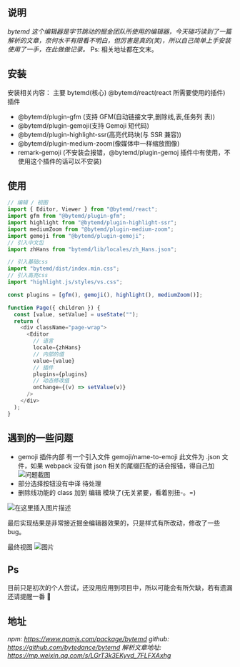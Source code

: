 ## 说明

_bytemd 这个编辑器是字节跳动的掘金团队所使用的编辑器，今天碰巧读到了一篇解析的文章，奈何水平有限看不明白，但厉害是真的(笑)，所以自己简单上手安装使用了一手，在此做做记录。_
Ps: 相关地址都在文末。

## 安装

安装相关内容：
主要 bytemd(核心) @bytemd/react(react 所需要使用的插件)
插件

- @bytemd/plugin-gfm (支持 GFM(自动链接文字,删除线,表,任务列
  表))
- @bytemd/plugin-gemoji(支持 Gemoji 短代码)
- @bytemd/plugin-highlight-ssr(高亮代码块(与 SSR 兼容))
- @bytemd/plugin-medium-zoom(像媒体中一样缩放图像)
- remark-gemoji (不安装会报错，@bytemd/plugin-gemoj 插件中有使用，不使用这个插件的话可以不安装)

## 使用

```javascript
// 编辑 / 视图
import { Editor, Viewer } from "@bytemd/react";
import gfm from "@bytemd/plugin-gfm";
import highlight from "@bytemd/plugin-highlight-ssr";
import mediumZoom from "@bytemd/plugin-medium-zoom";
import gemoji from "@bytemd/plugin-gemoji";
// 引入中文包
import zhHans from "bytemd/lib/locales/zh_Hans.json";

// 引入基础css
import "bytemd/dist/index.min.css";
// 引入高亮css
import "highlight.js/styles/vs.css";

const plugins = [gfm(), gemoji(), highlight(), mediumZoom()];

function Page({ children }) {
  const [value, setValue] = useState("");
  return (
    <div className="page-wrap">
      <Editor
        // 语言
        locale={zhHans}
        // 内部的值
        value={value}
        // 插件
        plugins={plugins}
        // 动态修改值
        onChange={(v) => setValue(v)}
      />
    </div>
  );
}
```

## 遇到的一些问题

- gemoji 插件内部 有一个引入文件 gemoji/name-to-emoji 此文件为 .json 文件，如果 webpack 没有做 json 相关的尾缀匹配的话会报错，得自己加
  ![问题截图](https://img-blog.csdnimg.cn/20210611160902408.png)
- 部分选择按钮没有中译 待处理
- 删除线功能的 class 加到 编辑 模块了(无关紧要，看着别扭-。=)

![在这里插入图片描述](https://img-blog.csdnimg.cn/20210611162032812.png)

最后实现结果是非常接近掘金编辑器效果的，只是样式有所改动，修改了一些 bug。

最终视图
![图片](https://img-blog.csdnimg.cn/20210611162417850.png?x-oss-process=image/watermark,type_ZmFuZ3poZW5naGVpdGk,shadow_10,text_aHR0cHM6Ly9ibG9nLmNzZG4ubmV0L3dlaXhpbl80NDIwNTYwNQ==,size_16,color_FFFFFF,t_70)

## Ps

目前只是初次的个人尝试，还没用应用到项目中，所以可能会有所欠缺，若有遗漏还请提醒一番 🤔

## 地址

_npm: https://www.npmjs.com/package/bytemd_
_github: https://github.com/bytedance/bytemd_
_解析文章地址: https://mp.weixin.qq.com/s/LGrT3k3EKyvd_7FLFXAxhg_
